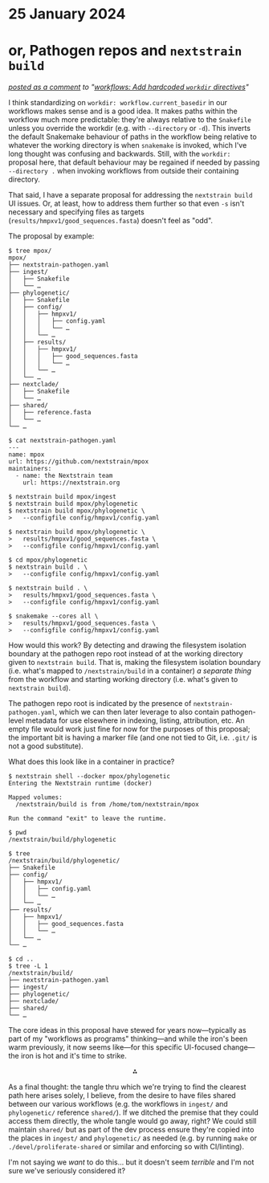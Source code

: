 # 25 January 2024
# or, Pathogen repos and `nextstrain build`

_[posted as a comment](https://github.com/nextstrain/pathogen-repo-template/pull/16#issuecomment-1911079700) to "[workflows: Add hardcoded `workdir` directives](https://github.com/nextstrain/pathogen-repo-template/pull/16)"_

I think standardizing on `workdir: workflow.current_basedir` in our workflows
makes sense and is a good idea.  It makes paths within the workflow much more
predictable: they're always relative to the `Snakefile` unless you override the
workdir (e.g. with `--directory` or `-d`).  This inverts the default Snakemake
behaviour of paths in the workflow being relative to whatever the working
directory is when `snakemake` is invoked, which I've long thought was confusing
and backwards.  Still, with the `workdir:` proposal here, that default
behaviour may be regained if needed by passing `--directory .` when invoking
workflows from outside their containing directory.

That said, I have a separate proposal for addressing the `nextstrain build` UI
issues.  Or, at least, how to address them further so that even `-s` isn't
necessary and specifying files as targets
(`results/hmpxv1/good_sequences.fasta`) doesn't feel as "odd".

The proposal by example:

```console
$ tree mpox/
mpox/
├── nextstrain-pathogen.yaml
├── ingest/
│   ├── Snakefile
│   └── …
├── phylogenetic/
│   ├── Snakefile
│   ├── config/
│   │   ├── hmpxv1/
│   │   │   ├── config.yaml
│   │   │   └── …
│   │   └── …
│   ├── results/
│   │   ├── hmpxv1/
│   │   │   ├── good_sequences.fasta
│   │   │   └── …
│   │   └── …
│   └── …
├── nextclade/
│   ├── Snakefile
│   └── …
├── shared/
│   ├── reference.fasta
│   └── …
└── …

$ cat nextstrain-pathogen.yaml
---
name: mpox
url: https://github.com/nextstrain/mpox
maintainers:
  - name: the Nextstrain team
    url: https://nextstrain.org

$ nextstrain build mpox/ingest
$ nextstrain build mpox/phylogenetic
$ nextstrain build mpox/phylogenetic \
>   --configfile config/hmpxv1/config.yaml

$ nextstrain build mpox/phylogenetic \
>   results/hmpxv1/good_sequences.fasta \
>   --configfile config/hmpxv1/config.yaml

$ cd mpox/phylogenetic
$ nextstrain build . \
>   --configfile config/hmpxv1/config.yaml

$ nextstrain build . \
>   results/hmpxv1/good_sequences.fasta \
>   --configfile config/hmpxv1/config.yaml

$ snakemake --cores all \
>   results/hmpxv1/good_sequences.fasta \
>   --configfile config/hmpxv1/config.yaml
```

How would this work?  By detecting and drawing the filesystem isolation
boundary at the pathogen repo root instead of at the working directory given to
`nextstrain build`.  That is, making the filesystem isolation boundary (i.e.
what's mapped to `/nextstrain/build` in a container) _a separate thing_ from
the workflow and starting working directory (i.e. what's given to `nextstrain
build`).

The pathogen repo root is indicated by the presence of
`nextstrain-pathogen.yaml`, which we can then later leverage to also contain
pathogen-level metadata for use elsewhere in indexing, listing, attribution,
etc.  An empty file would work just fine for now for the purposes of this
proposal; the important bit is having a marker file (and one not tied to Git,
i.e. `.git/` is not a good substitute).

What does this look like in a container in practice?

```console
$ nextstrain shell --docker mpox/phylogenetic
Entering the Nextstrain runtime (docker)

Mapped volumes:
  /nextstrain/build is from /home/tom/nextstrain/mpox

Run the command "exit" to leave the runtime.

$ pwd
/nextstrain/build/phylogenetic

$ tree
/nextstrain/build/phylogenetic/
├── Snakefile
├── config/
│   ├── hmpxv1/
│   │   ├── config.yaml
│   │   └── …
│   └── …
├── results/
│   ├── hmpxv1/
│   │   ├── good_sequences.fasta
│   │   └── …
│   └── …
└── …

$ cd ..
$ tree -L 1
/nextstrain/build/
├── nextstrain-pathogen.yaml
├── ingest/
├── phylogenetic/
├── nextclade/
├── shared/
└── …
```

The core ideas in this proposal have stewed for years now—typically as part of
my "workflows as programs" thinking—and while the iron's been warm previously,
it now seems like—for this specific UI-focused change—the iron is hot and it's
time to strike.

<p align=center>⁂</p>

As a final thought: the tangle thru which we're trying to find the clearest
path here arises solely, I believe, from the desire to have files shared
between our various workflows (e.g. the workflows in `ingest/` and
`phylogenetic/` reference `shared/`).  If we ditched the premise that they
could access them directly, the whole tangle would go away, right?  We could
still maintain `shared/` but as part of the dev process ensure they're copied
into the places in `ingest/` and `phylogenetic/` as needed (e.g. by running
`make` or `./devel/proliferate-shared` or similar and enforcing so with
CI/linting).

I'm not saying we _want_ to do this… but it doesn't seem _terrible_ and I'm
not sure we've seriously considered it?
